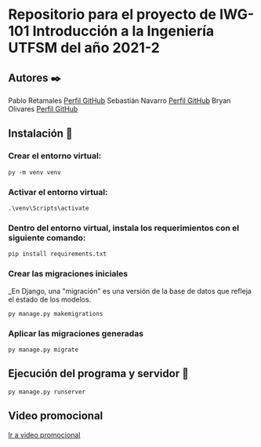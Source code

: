 # Repositorio para el proyecto de IWG-101 Introducción a la Ingeniería UTFSM del año 2021-2

## Autores ✒️
Pablo Retamales [Perfil GitHub](https://github.com/doorkaz)
Sebastián Navarro [Perfil GitHub](https://github.com/Sebastar637)
Bryan Olivares [Perfil GitHub](https://github.com/Yxngfrost)

## Instalación 🔧
### Crear el entorno virtual:
```
py -m venv venv
```

### Activar el entorno virtual:
```
.\venv\Scripts\activate
```

### Dentro del entorno virtual, instala los requerimientos con el siguiente comando:
```
pip install requirements.txt
```

### Crear las migraciones iniciales
_En Django, una "migración" es una versión de la base de datos que refleja el estado de los modelos.
```
py manage.py makemigrations
```

### Aplicar las migraciones generadas
```
py manage.py migrate
```

## Ejecución del programa y servidor 🚀
```
py manage.py runserver
```

## Video promocional
[Ir a video promocional](https://www.youtube.com/watch?v=40IrBvRHe9c)